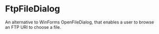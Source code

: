 # FtpFileDialog
An alternative to WinForms OpenFileDialog, that enables a user to browse an FTP URI to choose a file.
